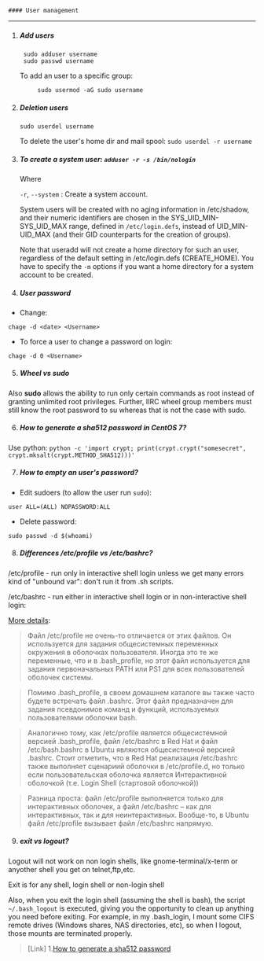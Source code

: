     #### User management
---------------------

1. ##### Add users

        sudo adduser username
        sudo passwd username

    To add an user to a specific group:

            sudo usermod -aG sudo username


2. ##### Deletion users

    `sudo userdel username`


    To delete the user's home dir and mail spool: `sudo userdel -r username`

3. ##### To create a system user: `adduser -r -s /bin/nologin`

    Where

    `-r`, `--system` : Create a system account.
        
    System users will be created with no aging information in /etc/shadow, and their numeric identifiers are chosen in the SYS_UID_MIN-SYS_UID_MAX range, defined in `/etc/login.defs`, instead of UID_MIN-UID_MAX (and their GID counterparts for the creation of groups).

    Note that useradd will not create a home directory for such an user, regardless of the default setting in /etc/login.defs (CREATE_HOME). You have to specify the `-m` options if you want a home directory for a system account to be created.

4. ##### User password

- Change:

`chage -d <date> <Username>`

- To force a user to change a password on login:

`chage -d 0 <Username>`

5. ##### Wheel vs sudo

Also **sudo** allows the ability to run only certain commands as root instead of granting unlimited root privileges. Further, IIRC wheel group members must still know the root password to su whereas that is not the case with sudo.

6. ##### How to generate a sha512 password in CentOS 7?

Use python:
`python -c 'import crypt; print(crypt.crypt("somesecret", crypt.mksalt(crypt.METHOD_SHA512)))'`

7. ##### How to empty an user's password?

- Edit sudoers (to allow the user run `sudo`):

`user ALL=(ALL) NOPASSWORD:ALL`

- Delete password:

`sudo passwd -d $(whoami)`

8. ##### Differences /etc/profile vs /etc/bashrc?

/etc/profile - run only in interactive shell login unless we get many errors kind of "unbound var": don't run it from .sh scripts.

/etc/bashrc - run either in interactive shell login or in non-interactive shell login:

[More details](https://devacademy.ru/article/razbiraiemsia-s-failami-etc-profile-i-etc-bashrc/):

>Файл /etc/profile не очень-то отличается от этих файлов. Он используется для задания общесистемных переменных окружения в оболочках пользователя. Иногда это те же переменные, что и в .bash_profile, но этот файл используется для задания первоначальных PATH или PS1 для всех пользователей оболочек системы.

>Помимо .bash_profile, в своем домашнем каталоге вы также часто будете встречать файл .bashrc. Этот файл предназначен для задания псевдонимов команд и функций, используемых пользователями оболочки bash.

>Аналогично тому, как /etc/profile является общесистемной версией  .bash_profile, файл  /etc/bashrc в Red Hat и файл /etc/bash.bashrc в Ubuntu являются общесистемной версией .bashrc.
> Стоит отметить, что в Red Hat реализация /etc/bashrc также выполняет сценариий оболочки в /etc/profile.d, но только если пользовательская оболочка является Интерактивной оболочкой (т.е. Login Shell (стартовой оболочкой))

> Разница проста: файл /etc/profile выполняется только для интерактивных оболочек, а файл /etc/bashrc – как для интерактивных, так и для неинтерактивных. Вообще-то, в Ubuntu файл /etc/profile вызывает файл /etc/bashrc напрямую.

9. ##### exit vs logout?

Logout will not work on non login shells, like gnome-terminal/x-term or anyother shell you get on telnet,ftp,etc.

Exit is for any shell, login shell or non-login shell

Also, when you exit the login shell (assuming the shell is bash), the script `~/.bash_logout` is executed, giving you the opportunity to clean up anything you need before exiting. For example, in my .bash_login, I mount some CIFS remote drives (Windows shares, NAS directories, etc), so when I logout, those mounts are terminated properly.

>[Link]
>1.[How to generate a sha512 password](https://unix.stackexchange.com/questions/52108/how-to-create-sha512-password-hashes-on-command-line)
> 
